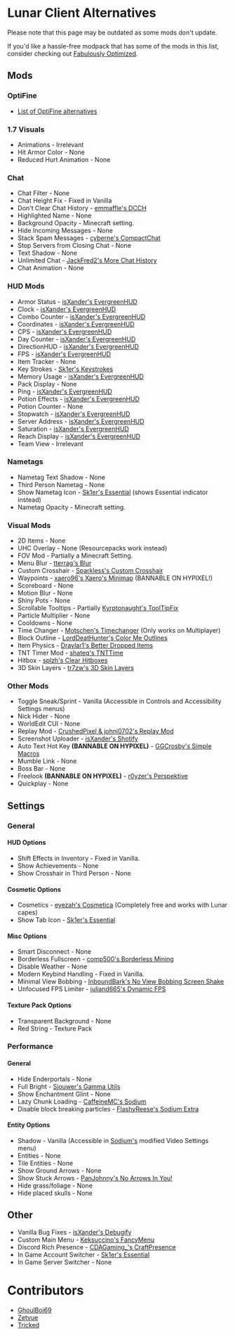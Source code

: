 # Lunar Client Alternatives

Please note that this page may be outdated as some mods don't update.

If you'd like a hassle-free
modpack that has some of the
mods in this list, consider
checking out
[Fabulously Optimized](https://modrinth.com/modpack/fabulously-optimized).

## Mods

### OptiFine

* [List of OptiFine alternatives](https://lambdaurora.dev/optifine_alternatives)

### 1.7 Visuals

* Animations - Irrelevant
* Hit Armor Color - None
* Reduced Hurt Animation - None

### Chat

* Chat Filter - None
* Chat Height Fix - Fixed in Vanilla
* Don't Clear Chat History - [emmaffle's DCCH](https://modrinth.com/mod/dcch)
* Highlighted Name - None
* Background Opacity - Minecraft setting.
* Hide Incoming Messages - None
* Stack Spam Messages - [cyberne's CompactChat](https://modrinth.com/mod/compactchat)
* Stop Servers from Closing Chat - None
* Text Shadow - None
* Unlimited Chat - [JackFred2's More Chat History](https://modrinth.com/mod/morechathistory)
* Chat Animation - None

### HUD Mods

* Armor Status - [isXander's EvergreenHUD](https://modrinth.com/mod/evergreenhud)
* Clock - [isXander's EvergreenHUD](https://modrinth.com/mod/evergreenhud)
* Combo Counter - [isXander's EvergreenHUD](https://modrinth.com/mod/evergreenhud)
* Coordinates - [isXander's EvergreenHUD](https://modrinth.com/mod/evergreenhud)
* CPS - [isXander's EvergreenHUD](https://modrinth.com/mod/evergreenhud) 
* Day Counter - [isXander's EvergreenHUD](https://modrinth.com/mod/evergreenhud)
* DirectionHUD - [isXander's EvergreenHUD](https://modrinth.com/mod/evergreenhud)
* FPS - [isXander's EvergreenHUD](https://modrinth.com/mod/evergreenhud)
* Item Tracker - None
* Key Strokes - [Sk1er's Keystrokes](https://sk1er.club/mods/keystrokesmod)
* Memory Usage - [isXander's EvergreenHUD](https://modrinth.com/mod/evergreenhud)
* Pack Display - None
* Ping - [isXander's EvergreenHUD](https://modrinth.com/mod/evergreenhud)
* Potion Effects - [isXander's EvergreenHUD](https://modrinth.com/mod/evergreenhud)
* Potion Counter - None
* Stopwatch - [isXander's EvergreenHUD](https://modrinth.com/mod/evergreenhud)
* Server Address -  [isXander's EvergreenHUD](https://modrinth.com/mod/evergreenhud)
* Saturation - [isXander's EvergreenHUD](https://modrinth.com/mod/evergreenhud)
* Reach Display - [isXander's EvergreenHUD](https://modrinth.com/mod/evergreenhud)
* Team View - Irrelevant

### Nametags

* Nametag Text Shadow -  None
* Third Person Nametag - None
* Show Nametag Icon - [Sk1er's Essential](https://essential.gg) (shows Essential indicator instead)
* Nametag Opacity - Minecraft setting.

### Visual Mods

* 2D Items - None
* UHC Overlay - None (Resourcepacks work instead)
* FOV Mod - Partially a Minecraft Setting.
* Menu Blur - [tterrag's Blur](https://www.curseforge.com/minecraft/mc-mods/blur)
* Custom Crosshair - [Sparkless's Custom Crosshair](https://www.curseforge.com/minecraft/mc-mods/custom-crosshair-mod)
* Waypoints - [xaero96's Xaero's Minimap](https://www.curseforge.com/minecraft/mc-mods/xaeros-minimap) (BANNABLE ON HYPIXEL!)
* Scoreboard - None
* Motion Blur - None
* Shiny Pots - None
* Scrollable Tooltips - Partially [Kyrptonaught's ToolTipFix](https://www.curseforge.com/minecraft/mc-mods/tooltipfix)
* Particle Multiplier - None
* Cooldowns - None
* Time Changer - [Motschen's Timechanger](https://www.curseforge.com/minecraft/mc-mods/time-changer) (Only works on Multiplayer)
* Block Outline - [LordDeatHunter's Color Me Outlines](https://www.curseforge.com/minecraft/mc-mods/color-me-outlines)
* Item Physics - [Draylar1's Better Dropped Items](https://www.curseforge.com/minecraft/mc-mods/better-dropped-items)
* TNT Timer Mod - [shateq's TNTTime](https://modrinth.com/mod/tnttime)
* Hitbox - [splzh's Clear Hitboxes](https://modrinth.com/mod/clearhitboxes)
* 3D Skin Layers - [tr7zw's 3D Skin Layers](https://www.curseforge.com/minecraft/mc-mods/skin-layers-3d)

### Other Mods

* Toggle Sneak/Sprint - Vanilla (Accessible in Controls and Accessibility Settings menus)
* Nick Hider - None
* WorldEdit CUI - None
* Replay Mod - [CrushedPixel & johni0702's Replay Mod](https://modrinth.com/mod/replaymod)
* Screenshot Uploader - [isXander's Shotify](https://modrinth.com/mod/shotify)
* Auto Text Hot Key **(BANNABLE ON HYPIXEL)** - [GGCrosby's Simple Macros](https://www.curseforge.com/minecraft/mc-mods/fabric-simple-macros)
* Mumble Link - None
* Boss Bar - None
* Freelook **(BANNABLE ON HYPIXEL)** - [r0yzer's Perspektive](https://modrinth.com/mod/perspektive)
* Quickplay - None

## Settings

### General

#### HUD Options

* Shift Effects in Inventory - Fixed in Vanilla.
* Show Achievements - None
* Show Crosshair in Third Person - None

#### Cosmetic Options

* Cosmetics - [eyezah's Cosmetica](https://modrinth.com/mod/cosmetica) (Completely free and works with Lunar capes)
* Show Tab Icon - [Sk1er's Essential](https://essential.gg)

#### Misc Options

* Smart Disconnect - None
* Borderless Fullscreen - [comp500's Borderless Mining](https://www.curseforge.com/minecraft/mc-mods/borderless-mining)
* Disable Weather - None
* Modern Keybind Handling - Fixed in Vanilla.
* Minimal View Bobbing - [InboundBark's No View Bobbing Screen Shake](https://modrinth.com/mod/viewbobbingmod)
* Unfocused FPS Limiter - [juliand665's Dynamic FPS](https://modrinth.com/mod/dynamic-fps)

#### Texture Pack Options

* Transparent Background - None
* Red String - Texture Pack

### Performance

#### General

* Hide Enderportals - None
* Full Bright - [Sjouwer's Gamma Utils](https://modrinth.com/mod/gamma-utils)
* Show Enchantment Glint - None
* Lazy Chunk Loading - [CaffeineMC's Sodium](https://modrinth.com/mod/sodium)
* Disable block breaking particles - [FlashyReese's Sodium Extra](https://modrinth.com/mod/sodium-extra)

#### Entity Options

* Shadow - Vanilla (Accessible in [Sodium's](https://modrinth.com/mod/sodium) modified Video Settings menu)
* Entities - None
* Tile Entities - None
* Show Ground Arrows - None
* Show Stuck Arrows - [PanJohnny's No Arrows In You!](https://modrinth.com/mod/naiy)
* Hide grass/foliage - None
* Hide placed skulls - None

## Other

* Vanilla Bug Fixes - [isXander's Debugify](https://modrinth.com/mod/debugify)
* Custom Main Menu - [Keksuccino's FancyMenu](https://www.curseforge.com/minecraft/mc-mods/fancymenu-fabric)
* Discord Rich Presence - [CDAGaming_'s CraftPresence](https://www.curseforge.com/minecraft/mc-mods/craftpresence)
* In Game Account Switcher - [Sk1er's Essential](https://essential.gg)
* In Game Server Switcher - None

# Contributors

* [GhoulBoi69](https://github.com/GhoulBoii)
* [Zetvue](https://zetvue.carrd.co)
* [Tricked](https://github.com/Tricked-dev)
